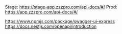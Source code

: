 Stage: https://stage-app.zzzpro.com/api-docs/#/
Prod: https://app.zzzpro.com/api-docs/#/

https://www.npmjs.com/package/swagger-ui-express
https://docs.nestjs.com/openapi/introduction